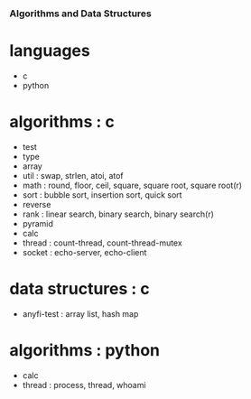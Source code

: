 ### Algorithms and Data Structures

# languages
  - c
  - python

# algorithms : c
  - test
  - type
  - array
  - util : swap, strlen, atoi, atof
  - math : round, floor, ceil, square, square root, square root(r) 
  - sort : bubble sort, insertion sort, quick sort
  - reverse
  - rank : linear search, binary search, binary search(r)
  - pyramid
  - calc
  - thread : count-thread, count-thread-mutex
  - socket : echo-server, echo-client

# data structures : c
  - anyfi-test : array list, hash map 

# algorithms : python
  - calc
  - thread : process, thread, whoami

